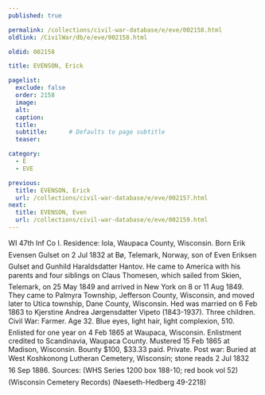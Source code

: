 ```yaml
---
published: true

permalink: /collections/civil-war-database/e/eve/002158.html
oldlink: /CivilWar/db/e/eve/002158.html

oldid: 002158

title: EVENSON, Erick

pagelist:
  exclude: false
  order: 2158
  image: 
  alt:
  caption:
  title:
  subtitle:      # Defaults to page subtitle
  teaser:

category: 
  - E 
  - EVE

previous:
  title: EVENSON, Erick
  url: /collections/civil-war-database/e/eve/002157.html  
next:
  title: EVENSON, Even
  url: /collections/civil-war-database/e/eve/002159.html   
---
```

WI 47th Inf Co I. Residence: Iola, Waupaca County, Wisconsin. Born &#147;Erik Evensen Gulset&#148; on 2 Jul 1832 at B&oslash;, Telemark, Norway, son of Even Eriksen Gulset and Gunhild Haraldsdatter Hantov. He came to America with his parents and four siblings on &#147;Claus Thomesen&#148;, which sailed from Skien, Telemark, on 25 May 1849 and arrived in New York on 8 or 11 Aug 1849. They came to Palmyra Township, Jefferson County, Wisconsin, and moved later to Utica township, Dane County, Wisconsin. Hed was married on 6 Feb 1863 to Kjerstine Andrea J&oslash;rgensdatter Vipeto (1843-1937). Three children. Civil War: Farmer. Age 32. Blue eyes, light hair, light complexion, 5&#146;10&#148;. Enlisted for one year on 4 Feb 1865 at Waupaca, Wisconsin. Enlistment credited to Scandinavia, Waupaca County. Mustered 15 Feb 1865 at Madison, Wisconsin. Bounty $100, $33.33 paid. Private. Post war: Buried at West Koshkonong Lutheran Cemetery, Wisconsin; stone reads &#147;2 Jul 1832 &#150; 16 Sep 1886&#148;. Sources: (WHS Series 1200 box 188-10; red book vol 52) (Wisconsin Cemetery Records) (Naeseth-Hedberg &#146;49-2218)